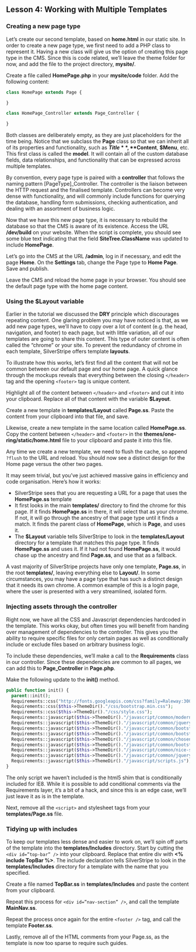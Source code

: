 ## Lesson 4: Working with Multiple Templates

### Creating a new page type

Let’s create our second template, based on **home.html** in our static site. In order to create a new page type, we first need to add a PHP class to represent it. Having a new class will give us the option of creating this page type in the CMS. Since this is code related, we’ll leave the theme folder for now, and add the file to the project directory, **mysite/**.

Create a file called **HomePage.php** in your **mysite/code** folder. Add the following content:

```php    
class HomePage extends Page {

}

class HomePage_Controller extends Page_Controller {

}
```

Both classes are deliberately empty, as they are just placeholders for the time being. Notice that we subclass the **Page** class so that we can inherit all of its properties and functionality, such as **$Title**, **$Content**, **$Menu**, etc. This first class is called the **model**. It will contain all of the custom database fields, data relationships, and functionality that can be expressed across multiple templates.

By convention, every page type is paired with a **controller** that follows the naming pattern [PageType]_Controller. The controller is the liaison between the HTTP request and the finalised template. Controllers can become very dense with functionality, and will commonly include functions for querying the database, handling form submissions, checking authentication, and dealing with an assortment of business logic.

Now that we have this new page type, it is necessary to rebuild the database so that the CMS is aware of its existence. Access the URL **/dev/build** on your website. When the script is complete, you should see some blue text indicating that the field **SiteTree.ClassName** was updated to include **HomePage**.

Let’s go into the CMS at the URL **/admin**, log in if necessary, and edit the page **Home**. On the **Settings** tab, change the Page type to **Home Page**. Save and publish.

Leave the CMS and reload the home page in your browser. You should see the default page type with the home page content.

### Using the $Layout variable

Earlier in the tutorial we discussed the **DRY** principle which discourages repeating content. One glaring problem you may have noticed is that, as we add new page types, we’ll have to copy over a lot of content (e.g. the head, navigation, and footer) to each page, but with little variation, all of our templates are going to share this content. This type of outer content is often called the “chrome” or your site. To prevent the redundancy of chrome in each template, SilverStripe offers template **layouts**.

To illustrate how this works, let’s first find all the content that will not be common between our default page and our home page. A quick glance through the mockups reveals that everything between the closing `</header>` tag and the opening `<footer>` tag is unique content.

Highlight all of the content between `</header>` and `<footer>` and cut it into your clipboard. Replace all of that content with the variable **$Layout**.

Create a new template in **templates/Layout** called **Page.ss**. Paste the content from your clipboard into that file, and save.

Likewise, create a new template in the same location called **HomePage.ss**. Copy the content between `</header>` and `<footer>` in the **themes/one-ring/static/home.html** file to your clipboard and paste it into this file.

Any time we create a new template, we need to flush the cache, so append `?flush` to the URL and reload. You should now see a distinct design for the Home page versus the other two pages.

It may seem trivial, but you’ve just achieved massive gains in efficiency and code organisation. Here’s how it works:

*   SilverStripe sees that you are requesting a URL for a page that uses the **HomePage.ss** template
*   It first looks in the main **templates/** directory to find the chrome for this page. If it finds **HomePage.ss** in there, it will select that as your chrome. If not, it will go through the ancestry of that page type until it finds a match. It finds the parent class of **HomePage**, which is **Page**, and uses it.
*   The **$Layout** variable tells SilverStripe to look in the **templates/Layout** directory for a template that matches this page type. It finds **HomePage.ss** and uses it. If it had not found **HomePage.ss**, it would chase up the ancestry and find **Page.ss**, and use that as a fallback.

A vast majority of SilverStripe projects have only one template, **Page.ss**, in the root **templates/**, leaving everything else to **Layout/**. In some circumstances, you may have a page type that has such a distinct design that it needs its own chrome. A common example of this is a login page, where the user is presented with a very streamlined, isolated form.

### Injecting assets through the controller

Right now, we have all the CSS and Javascript dependencies hardcoded in the template. This works okay, but often times you will benefit from handing over management of dependencies to the controller. This gives you the ability to require specific files for only certain pages as well as conditionally include or exclude files based on arbitrary business logic.

To include these dependencies, we’ll make a call to the **Requirements** class in our controller. Since these dependencies are common to all pages, we can add this to **Page_Controller** in **Page.php**.

Make the following update to the **init()** method.

```php
public function init() {   
  parent::init();
  Requirements::css("http://fonts.googleapis.com/css?family=Raleway:300,500,900%7COpen+Sans:400,700,400italic");
  Requirements::css($this->ThemeDir()."/css/bootstrap.min.css");
  Requirements::css($this->ThemeDir()."/css/style.css");
  Requirements::javascript($this->ThemeDir()."/javascript/common/modernizr.js");
  Requirements::javascript($this->ThemeDir()."/javascript/common/jquery-1.11.1.min.js");
  Requirements::javascript($this->ThemeDir()."/javascript/common/bootstrap.min.js");
  Requirements::javascript($this->ThemeDir()."/javascript/common/bootstrap-datepicker.js");
  Requirements::javascript($this->ThemeDir()."/javascript/common/chosen.min.js");
  Requirements::javascript($this->ThemeDir()."/javascript/common/bootstrap-checkbox.js");
  Requirements::javascript($this->ThemeDir()."/javascript/common/nice-scroll.js");
  Requirements::javascript($this->ThemeDir()."/javascript/common/jquery-browser.js");
  Requirements::javascript($this->ThemeDir()."/javascript/scripts.js");
}
```

The only script we haven’t included is the html5 shim that is conditionally included for IE8. While it is possible to add conditional comments via the Requirements layer, it’s a bit of a hack, and since this is an edge case, we’ll just leave it as is in the template.

Next, remove all the `<script>` and stylesheet tags from your **templates/Page.ss** file.

### Tidying up with includes

To keep our templates less dense and easier to work on, we’ll spin off parts of the template into the **templates/Includes** directory. Start by cutting the `<div id=”top-bar” />` into your clipboard. Replace that entire div with **<% include TopBar %>**. The include declaration tells SilverStripe to look in the **templates/Includes** directory for a template with the name that you specified.

Create a file named **TopBar.ss** in **templates/Includes** and paste the content from your clipboard.

Repeat this process for `<div id=”nav-section” />`, and call the template **MainNav.ss**.

Repeat the process once again for the entire `<footer />` tag, and call the template **Footer.ss**.

Lastly, remove all of the HTML comments from your Page.ss, as the template is now too sparse to require such guides.
